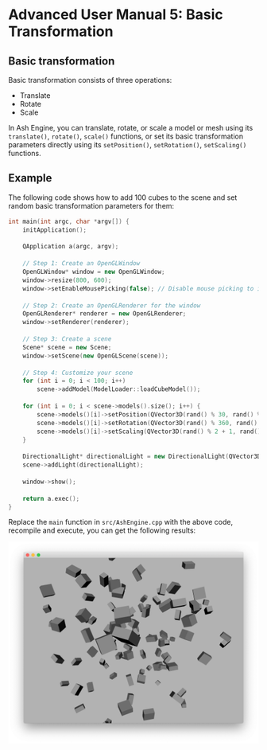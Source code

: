 # Advanced User Manual 5: Basic Transformation

## Basic transformation

Basic transformation consists of three operations:

* Translate
* Rotate
* Scale

In Ash Engine, you can translate, rotate, or scale a model or mesh using its `translate()`, `rotate()`, `scale()` functions, or set its basic transformation parameters directly using its `setPosition()`, `setRotation()`, `setScaling()` functions.

## Example

The following code shows how to add 100 cubes to the scene and set random basic transformation parameters for them:

```cpp
int main(int argc, char *argv[]) {
    initApplication();

    QApplication a(argc, argv);

    // Step 1: Create an OpenGLWindow
    OpenGLWindow* window = new OpenGLWindow;
    window->resize(800, 600);
    window->setEnableMousePicking(false); // Disable mouse picking to improve performance

    // Step 2: Create an OpenGLRenderer for the window
    OpenGLRenderer* renderer = new OpenGLRenderer;
    window->setRenderer(renderer);

    // Step 3: Create a scene
    Scene* scene = new Scene;
    window->setScene(new OpenGLScene(scene));

    // Step 4: Customize your scene
    for (int i = 0; i < 100; i++)
        scene->addModel(ModelLoader::loadCubeModel());

    for (int i = 0; i < scene->models().size(); i++) {
        scene->models()[i]->setPosition(QVector3D(rand() % 30, rand() % 30, rand() % 30));
        scene->models()[i]->setRotation(QVector3D(rand() % 360, rand() % 360, rand() % 360));
        scene->models()[i]->setScaling(QVector3D(rand() % 2 + 1, rand() % 2 + 1, rand() % 2 + 1));
    }

    DirectionalLight* directionalLight = new DirectionalLight(QVector3D(1, 1, 1), QVector3D(-2, -4, -3));
    scene->addLight(directionalLight);

    window->show();

    return a.exec();
}
```

Replace the `main` function in `src/AshEngine.cpp` with the above code, recompile and execute, you can get the following results:

![](images/advanced-user-manual5.png)